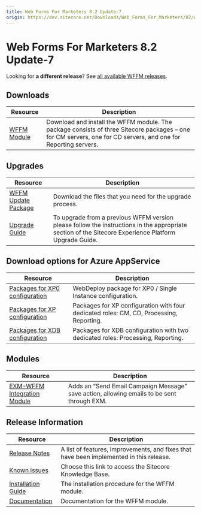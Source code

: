 ```yaml
---
title: Web Forms For Marketers 8.2 Update-7
origin: https://dev.sitecore.net/Downloads/Web_Forms_For_Marketers/82/Web_Forms_For_Marketers_82_Update7.aspx
---
```


# Web Forms For Marketers 8.2 Update-7

  <Alert variant='warning' mb={4}>
    <AlertIcon />
    

Looking for **a different release**? See [all available WFFM releases](/downloads/Web_Forms_For_Marketers).


  </Alert>
  

## Downloads

 | Resource | Description |
 | --- | --- |
 | [WFFM Module](https://sitecoredev.azureedge.net/~/media/56855193DABC4AA3A0DE57963FDF0D65.ashx?date=20180418T141634) | Download and install the WFFM module. The package consists of three Sitecore packages – one for CM servers, one for CD servers, and one for Reporting servers. |

## Upgrades

 | Resource | Description |
 | --- | --- |
 | [WFFM Update Package](https://sitecoredev.azureedge.net/~/media/F65388C03F61461E987A35AA55ECEC1A.ashx?date=20180418T141634) | Download the files that you need for the upgrade process. |
 | [Upgrade Guide](https://sitecoredev.azureedge.net/~/media/027C5B73DD994F4A87DA8E107529DB74.ashx?date=20180419T135334) | To upgrade from a previous WFFM version please follow the instructions in the appropriate section of the Sitecore Experience Platform Upgrade Guide. |

## Download options for Azure AppService

 | Resource | Description |
 | --- | --- |
 | [Packages for XP0 configuration](https://sitecoredev.azureedge.net/~/media/184DC55393424AE0A1FDACE01FB7AC8F.ashx?date=20180418T141703) | WebDeploy package for XP0 / Single Instance configuration. |
 | [Packages for XP configuration](https://sitecoredev.azureedge.net/~/media/C04D5CC326B648E794ABDC74FE9E2069.ashx?date=20180418T141703) | Packages for XP configuration with four dedicated roles: CM, CD, Processing, Reporting. |
 | [Packages for XDB configuration](https://sitecoredev.azureedge.net/~/media/54375F09AE104DC0BC8F3D067E63B2B4.ashx?date=20180418T141703) | Packages for XDB configuration with two dedicated roles: Processing, Reporting. |

## Modules

 | Resource | Description |
 | --- | --- |
 | [EXM-WFFM Integration Module](https://sitecoredev.azureedge.net/~/media/2D0102C88DC74D19A3E8DF9EC033F970.ashx?date=20171005T144414) | Adds an “Send Email Campaign Message” save action, allowing emails to be sent through EXM. |

## Release Information

 | Resource | Description |
 | --- | --- |
 | [Release Notes](https://dev.sitecore.net:443/downloads/Web%20Forms%20For%20Marketers/82/Web%20Forms%20For%20Marketers%2082%20Update7/Release%20Notes) | A list of features, improvements, and fixes that have been implemented in this release. |
 | [Known issues](https://kb.sitecore.net/articles/631685) | Choose this link to access the Sitecore Knowledge Base. |
 | [Installation Guide](https://sitecoredev.azureedge.net/~/media/89972910074247F482196254C63E33ED.ashx?date=20180419T135407) | The installation procedure for the WFFM module. |
 | [Documentation](https://doc.sitecore.com/developers/82/web-forms-for-marketers/en/index-en.html) | Documentation for the WFFM module. |